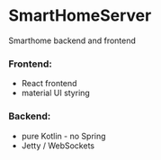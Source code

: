 # SmartHomeServer
Smarthome backend and frontend

### Frontend:
- React frontend
- material UI styring

### Backend:
- pure Kotlin - no Spring
- Jetty / WebSockets
